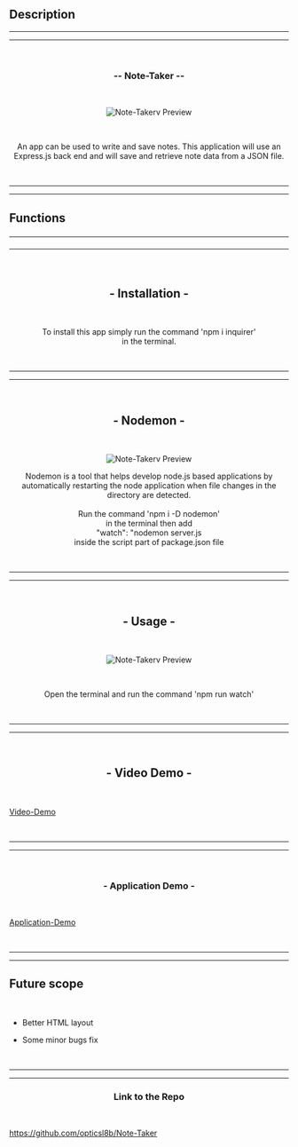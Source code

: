 ## Description

<hr>
<hr>

<br>
<h3 align="center">-- Note-Taker --</h3>
<br>

<p align="center">
<img src="https://i.imgur.com/Rk3GanU.png" title="source: imgur.com" alt="Note-Takerv Preview"/>
</p>

<br>
<p align="center">
An app can be used to write and save notes. This application will use an Express.js back end and will save and retrieve note data from a JSON file.</p>
<br>

<hr>
<hr>

## Functions <hr><hr>

<br><h2 align="center">- Installation - </h2><br>

<p align="center">
To install this app simply run the command 'npm i inquirer' <br> in the terminal.
</p><br><hr><hr>

<br><h2 align="center">- Nodemon - </h2><br>

<p align="center">
<img src="https://i.imgur.com/2aj3MpR.png" title="source: imgur.com" alt="Note-Takerv Preview"/>
</p>

<p align="center">
Nodemon is a tool that helps develop node.js based applications by automatically restarting the node application when file changes in the directory are detected.<br><br>
Run the command 'npm i -D nodemon' <br> in the terminal then
add <br> "watch": "nodemon server.js  <br>inside the script part of package.json file
</p>
<br>
<hr>
<hr>

<br>
<h2 align="center">- Usage -</h2>
<br>

<p align="center">
<img src="https://i.imgur.com/hSpl5i6.gif" title="source: imgur.com" alt="Note-Takerv Preview"/>
</p><br>


<p align="center">
Open the terminal and run the command 'npm run watch'</p>

<br>
<hr>
<hr>

<br>
<h2 align="center">- Video Demo -</h2>
<br>

[Video-Demo](https://drive.google.com/file/d/14wuO8i5CZryilf1EfElrLqOARk9NtGoR/view)

<br>

<hr>
<hr>

<br>
<h3 align="center">- Application Demo -</h3>
<br>

<a align="center" href="https://note-taker-opticsl8b.herokuapp.com/">Application-Demo</a>


<br>
<hr>
<hr>

<h2>Future scope</h2><br>

- Better HTML layout 

- Some minor bugs fix

<br><hr>
<hr>

<h3 align="center">Link to the Repo</h3>
<br>

https://github.com/opticsl8b/Note-Taker


